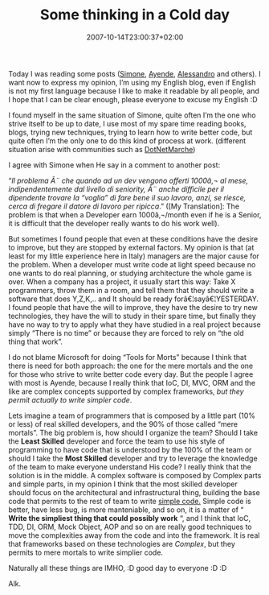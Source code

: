 ﻿---
title: "Some thinking in a Cold day"
description: ""
date: 2007-10-14T23:00:37+02:00
draft: false
tags: [General]
categories: [General]
---
Today I was reading some posts ([Simone](http://codeclimber.net.nz/archive/2007/10/11/Yet-another-ALT.net-opinion.aspx), [Ayende](http://ayende.com/Blog/archive/2007/10/12/ALT.Net-and-the-Enterprise.aspx), [Alessandro](http://blogs.ugidotnet.org/alessandro_sorcinelli/archive/2007/10/12/88915.aspx) and others). I want now to express my opinion, I’m using my English blog, even if English is not my first language because I like to make it readable by all people, and I hope that I can be clear enough, please everyone to excuse my English :D

I found myself in the same situation of Simone, quite often I’m the one who strive itself to be up to date, I use most of my spare time reading books, blogs, trying new techniques, trying to learn how to write better code, but quite often I’m the only one to do this kind of process at work. (different situation arise with communities such as [DotNetMarche](http://www.dotnetmarche.org))

I agree with Simone when He say in a comment to another post:

“*Il problema Ã¨ che quando ad un dev vengono offerti 1000â‚¬ al mese, indipendentemente dal livello di seniority, Ã¨ anche difficile per il dipendente trovare la “voglia” di fare bene il suo lavoro, anzi, se riesce, cerca di fregare il datore di lavoro per ripicca*.” ([My Translation]: The problem is that when a Developer earn 1000â‚¬/month even if he is a Senior, it is difficult that the developer really wants to do his work well).

But sometimes I found people that even at these conditions have the desire to improve, but they are stopped by external factors. My opinion is that (at least for my little experience here in Italy) managers are the major cause for the problem. When a developer must write code at light speed because no one wants to do real planning, or studying architecture the whole game is over. When a company has a project, it usually start this way: Take X programmers, throw them in a room, and tell them that they should write a software that does Y,Z,K,.. and It should be ready forâ€¦sayâ€¦YESTERDAY. I found people that have the will to improve, they have the desire to try new technologies, they have the will to study in their spare time, but finally they have no way to try to apply what they have studied in a real project because simply “There is no time” or because they are forced to rely on “the old thing that work”.

I do not blame Microsoft for doing “Tools for Morts” because I think that there is need for both approach: the one for the mere mortals and the one for those who strive to write better code every day. But the people I agree with most is Ayende, because I really think that IoC, DI, MVC, ORM and the like are complex concepts supported by complex frameworks, *but they permit actually to write simpler code*.

Lets imagine a team of programmers that is composed by a little part (10% or less) of real skilled developers, and the 90% of those called “mere mortals”. The big problem is, how should I organize the team? Should I take the  **Least Skilled** developer and force the team to use his style of programming to have code that is understood by the 100% of the team or should I take the  **Most Skilled** developer and try to leverage the knowledge of the team to make everyone understand His code? I really think that the solution is in the middle. A complex software is composed by Complex parts and simple parts, in my opinion I think that the most skilled developer should focus on the architectural and infrastructural thing, building the base code that permits to the rest of team to write [simple code.](http://ayende.com/Blog/archive/2007/10/12/Simple--Poor-Quality-period.aspx) Simple code is better, have less bug, is more manteniable, and so on, it is a matter of “ **Write the simpliest thing that could possibly work** “, and I think that IoC, TDD, DI, ORM, Mock Object, AOP and so on are really good techniques to move the complexities away from the code and into the framework. It is real that frameworks based on these technologies are *Complex*, but they permits to mere mortals to write simplier code.

Naturally all these things are IMHO, :D good day to everyone :D :D

Alk.
